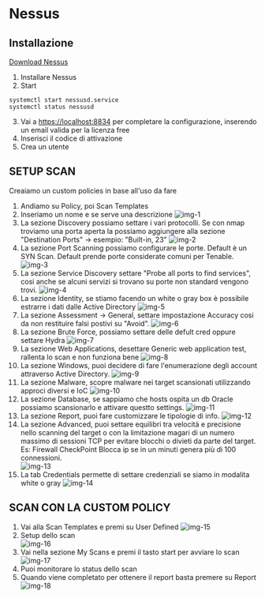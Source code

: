 # Nessus 


## Installazione
[Download Nessus](https://www.tenable.com/downloads/nessus?loginAttempted=true)

1. Installare Nessus
2. Start
```
systemctl start nessusd.service
systemctl status nessusd
```
3. Vai a [https://localhost:8834](https://localhost:8834) per completare la configurazione, inserendo un email valida per la licenza free
4. Inserisci il codice di attivazione
5. Crea un utente


## SETUP SCAN

Creaiamo un custom policies in base all'uso da fare

1. Andiamo su Policy, poi Scan Templates
2. Inseriamo un nome e se serve una descrizione 
![img-1](https://github.com/Jxancestral17/utilitiesCyberSecurity/blob/master/VA/IMG/nessus-custom-1.png)
3. La sezione Discovery possiamo settare i vari protocolli. Se con nmap troviamo una porta aperta la possiamo aggiungere alla sezione "Destination Ports" -> esempio: "Built-in, 23"
![img-2](https://github.com/Jxancestral17/utilitiesCyberSecurity/blob/master/VA/IMG/img-2.png)
4. La sezione Port Scanning possiamo configurare le porte. Default è un SYN Scan. Default prende porte considerate comuni per Tenable.
![img-3](https://github.com/Jxancestral17/utilitiesCyberSecurity/blob/master/VA/IMG/img-3.png)
5. La sezione Service Discovery settare "Probe all ports to find services", cosi anche se alcuni servizi si trovano su porte non standard vengono trovi.
![img-4](https://github.com/Jxancestral17/utilitiesCyberSecurity/blob/master/VA/IMG/img-4.png)
6. La sezione Identity, se stiamo facendo un white o gray box è possibile estrarre i dati dalle Active Directory
![img-5](https://github.com/Jxancestral17/utilitiesCyberSecurity/blob/master/VA/IMG/img-5.png)
7. La sezione Assessment -> General, settare impostazione Accuracy cosi da non restituire falsi postivi su "Avoid".
![img-6](https://github.com/Jxancestral17/utilitiesCyberSecurity/blob/master/VA/IMG/img-6.png)
8. La sezione Brute Force, possiamo settare delle defult cred oppure settare Hydra
![img-7](https://github.com/Jxancestral17/utilitiesCyberSecurity/blob/master/VA/IMG/img-7.png)
9. La sezione Web Applications, desettare Generic web application test, rallenta lo scan e non funziona bene 
![img-8](https://github.com/Jxancestral17/utilitiesCyberSecurity/blob/master/VA/IMG/img-8.png)
10. La sezione Windows, puoi decidere di fare l'enumerazione degli account attraverso Active Directory.
![img-9](https://github.com/Jxancestral17/utilitiesCyberSecurity/blob/master/VA/IMG/img-9.png)
11. La sezione Malware, scopre malware nei target scansionati utilizzando approci diversi e IoC 
![img-10](https://github.com/Jxancestral17/utilitiesCyberSecurity/blob/master/VA/IMG/img-10.png)
12. La sezione Database, se sappiamo che hosts ospita un db Oracle possiamo scansionarlo e attivare questto settings.
![img-11](https://github.com/Jxancestral17/utilitiesCyberSecurity/blob/master/VA/IMG/img-11.png)
13. La sezione Report, puoi fare customizzare le tipologie di info. 
![img-12](https://github.com/Jxancestral17/utilitiesCyberSecurity/blob/master/VA/IMG/img-12.png)
14. La sezione Advanced, puoi settare equilibri tra velocità e precisione nello scanning del target o con la limitazione magari di un numero massimo di sessioni TCP per evitare blocchi o divieti da parte del target. Es: Firewall CheckPoint Blocca ip se in un minuti genera più di 100 connessioni.<br>
![img-13](https://github.com/Jxancestral17/utilitiesCyberSecurity/blob/master/VA/IMG/img-13.png)
15. La tab Credentials permette di settare credenziali se siamo in modalita white o gray 
![img-14](https://github.com/Jxancestral17/utilitiesCyberSecurity/blob/master/VA/IMG/img-14.png)

## SCAN CON LA CUSTOM POLICY 

1. Vai alla Scan Templates e premi su User Defined
![img-15](https://github.com/Jxancestral17/utilitiesCyberSecurity/blob/master/VA/IMG/img-15.png)
2. Setup dello scan<br>
![img-16](https://github.com/Jxancestral17/utilitiesCyberSecurity/blob/master/VA/IMG/img-16.png)
3. Vai nella sezione My Scans e premi il tasto start per avviare lo scan 
![img-17](https://github.com/Jxancestral17/utilitiesCyberSecurity/blob/master/VA/IMG/img-17.png)
4. Puoi monitorare lo status dello scan
5. Quando viene completato per ottenere il report basta premere su Report 
![img-18](https://github.com/Jxancestral17/utilitiesCyberSecurity/blob/master/VA/IMG/img-18.png)






